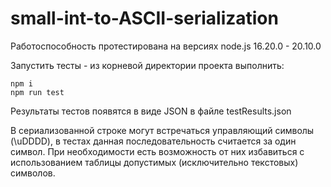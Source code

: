 # small-int-to-ASCII-serialization

Работоспособность протестирована на версиях node.js 16.20.0 - 20.10.0

Запустить тесты - из корневой директории проекта выполнить:

```
npm i
npm run test
```

Результаты тестов появятся в виде JSON в файле testResults.json

В сериализованной строке могут встречаться управляющий символы (\uDDDD), в тестах данная последовательность считается за один символ. При необходимости есть возможность от них избавиться с использованием таблицы допустимых (исключительно текстовых) символов.
